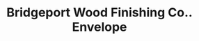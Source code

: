 ---
doi: 10.7916/D8NC7C6M
date_other: '1905'
date_other_textual: '1905'
form: printed ephemera
genre:
- Envelopes
name:
- Bridgeport Wood Finishing Co.
object_in_context_url: https://biggert.cul.columbia.edu/items/view/ave_biggert_00092
subject_hierarchical_geographic:
- New Milford, Connecticut, United States
subject_name:
- Bridgeport Wood Finishing Co.
title: Bridgeport Wood Finishing Co.. Envelope
sort_title: Bridgeport Wood Finishing Co.. Envelope
call_number: ave_biggert_00092
coordinates:
- 41.57694444444445,-73.40833333333335
pid: ave_biggert_00092
identifiers: ave_biggert_00092
thumbnail: https://derivativo-3.library.columbia.edu/iiif/2/ldpd:342716/full/!256,256/0/native.jpg
permalink: "/items/ave_biggert_00092/"
layout: iiif-image-page
---